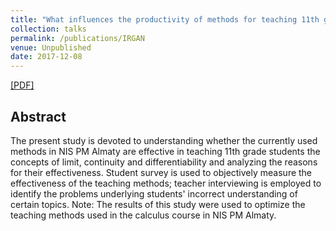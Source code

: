 ```yaml
---
title: "What influences the productivity of methods for teaching 11th grade students advanced mathematical concepts? Case study of NIS PM Almaty"
collection: talks
permalink: /publications/IRGAN
venue: Unpublished
date: 2017-12-08
---  
```

[[PDF]](https://kazhymurat.ml/files/Math_teaching.pdf)


## Abstract
The present study is devoted to understanding whether the currently used
methods in NIS PM Almaty are effective in teaching 11th grade students the
concepts of limit, continuity and differentiability and analyzing the reasons for
their effectiveness. Student survey is used to objectively measure the effectiveness
of the teaching methods; teacher interviewing is employed to identify the problems underlying students' incorrect understanding of certain topics. 
Note: The results of this study were used to optimize the teaching methods used in the calculus course in NIS PM Almaty. 
